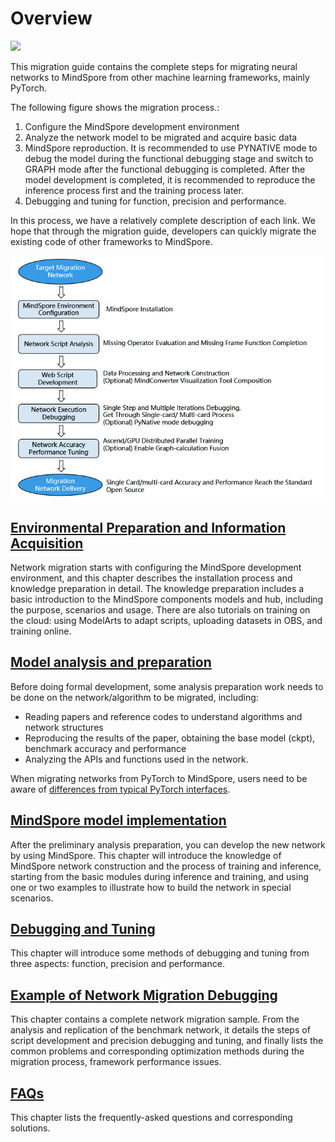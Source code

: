 # Overview

<a href="https://gitee.com/mindspore/docs/blob/r1.10/docs/mindspore/source_en/migration_guide/overview.md" target="_blank"><img src="https://mindspore-website.obs.cn-north-4.myhuaweicloud.com/website-images/r1.9/resource/_static/logo_source_en.png"></a>

This migration guide contains the complete steps for migrating neural networks to MindSpore from other machine learning frameworks, mainly PyTorch.

The following figure shows the migration process.:

1. Configure the MindSpore development environment
2. Analyze the network model to be migrated and acquire basic data
3. MindSpore reproduction. It is recommended to use PYNATIVE mode to debug the model during the functional debugging stage and switch to GRAPH mode after the functional debugging is completed. After the model development is completed, it is recommended to reproduce the inference process first and the training process later.
4. Debugging and tuning for function, precision and performance.

In this process, we have a relatively complete description of each link. We hope that through the migration guide, developers can quickly migrate the existing code of other frameworks to MindSpore.

![flowchart](./images/flowchart.PNG "Migration Process")

## [Environmental Preparation and Information Acquisition](https://www.mindspore.cn/docs/en/r1.10/migration_guide/enveriment_preparation.html)

Network migration starts with configuring the MindSpore development environment, and this chapter describes the installation process and knowledge preparation in detail. The knowledge preparation includes a basic introduction to the MindSpore components models and hub, including the purpose, scenarios and usage. There are also tutorials on training on the cloud: using ModelArts to adapt scripts, uploading datasets in OBS, and training online.

## [Model analysis and preparation](https://www.mindspore.cn/docs/en/r1.10/migration_guide/analysis_and_preparation.html)

Before doing formal development, some analysis preparation work needs to be done on the network/algorithm to be migrated, including:

- Reading papers and reference codes to understand algorithms and network structures
- Reproducing the results of the paper, obtaining the base model (ckpt), benchmark accuracy and performance
- Analyzing the APIs and functions used in the network.

When migrating networks from PyTorch to MindSpore, users need to be aware of [differences from typical PyTorch interfaces](https://www.mindspore.cn/docs/en/r1.10/migration_guide/typical_api_comparision.html).

## [MindSpore model implementation](https://www.mindspore.cn/docs/en/r1.10/migration_guide/model_development/model_development.html)

After the preliminary analysis preparation, you can develop the new network by using MindSpore. This chapter will introduce the knowledge of MindSpore network construction and the process of training and inference, starting from the basic modules during inference and training, and using one or two examples to illustrate how to build the network in special scenarios.

## [Debugging and Tuning](https://www.mindspore.cn/docs/en/r1.10/migration_guide/debug_and_tune.html)

This chapter will introduce some methods of debugging and tuning from three aspects: function, precision and performance.

## [Example of Network Migration Debugging](https://www.mindspore.cn/docs/en/r1.10/migration_guide/sample_code.html)

This chapter contains a complete network migration sample. From the analysis and replication of the benchmark network, it details the steps of script development and precision debugging and tuning, and finally lists the common problems and corresponding optimization methods during the migration process, framework performance issues.

## [FAQs](https://www.mindspore.cn/docs/en/r1.10/migration_guide/faq.html)

This chapter lists the frequently-asked questions and corresponding solutions.
